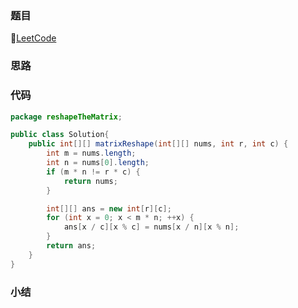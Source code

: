 ### 题目

🔗[LeetCode](https://leetcode-cn.com/problems/reshape-the-matrix/)

### 思路

### 代码

```java
package reshapeTheMatrix;

public class Solution{
    public int[][] matrixReshape(int[][] nums, int r, int c) {
        int m = nums.length;
        int n = nums[0].length;
        if (m * n != r * c) {
            return nums;
        }

        int[][] ans = new int[r][c];
        for (int x = 0; x < m * n; ++x) {
            ans[x / c][x % c] = nums[x / n][x % n];
        }
        return ans;
    }
}
```

### 

### 小结